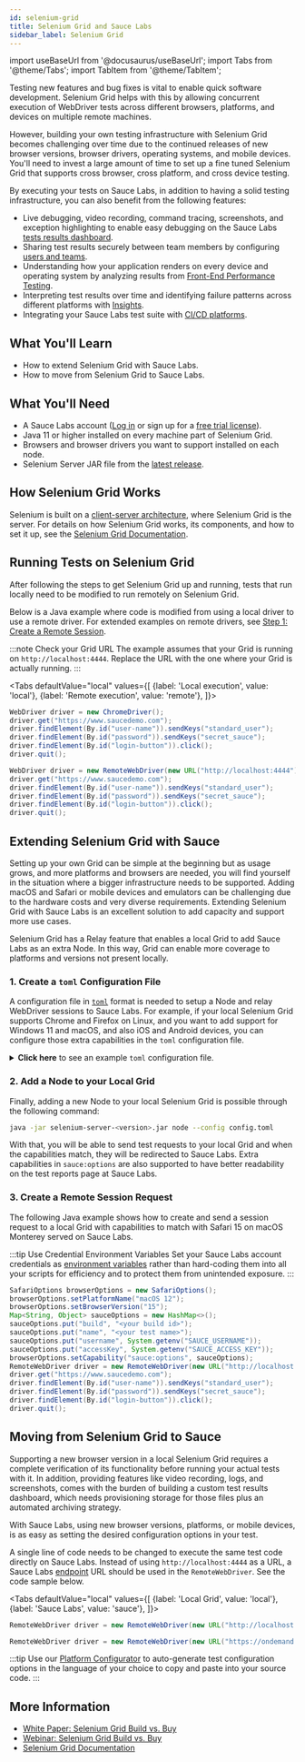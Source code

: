 ```yaml
---
id: selenium-grid
title: Selenium Grid and Sauce Labs
sidebar_label: Selenium Grid
---
```


import useBaseUrl from '@docusaurus/useBaseUrl';
import Tabs from '@theme/Tabs';
import TabItem from '@theme/TabItem';

Testing new features and bug fixes is vital to enable quick software development. Selenium Grid helps with this by allowing concurrent execution of WebDriver tests across different browsers, platforms, and devices on multiple remote machines.

However, building your own testing infrastructure with Selenium Grid becomes challenging over time due to the continued releases of new browser versions, browser drivers, operating systems, and mobile devices. You'll need to invest a large amount of time to set up a fine tuned Selenium Grid that supports cross browser, cross platform, and cross device testing.

By executing your tests on Sauce Labs, in addition to having a solid testing infrastructure, you can also benefit from the following features:
- Live debugging, video recording, command tracing, screenshots, and exception highlighting to enable easy debugging on the Sauce Labs [tests results dashboard](/test-results/viewing-test-results/).
- Sharing test results securely between team members by configuring [users and teams](/basics/acct-team-mgmt-hub/).
- Understanding how your application renders on every device and operating system by analyzing results from [Front-End Performance Testing](/performance/).
- Interpreting test results over time and identifying failure patterns across different platforms with [Insights](/insights/).
- Integrating your Sauce Labs test suite with [CI/CD platforms](/basics/integrations-overview/).


## What You'll Learn
* How to extend Selenium Grid with Sauce Labs.
* How to move from Selenium Grid to Sauce Labs.


## What You'll Need
* A Sauce Labs account ([Log in](https://accounts.saucelabs.com/am/XUI/#login/) or sign up for a [free trial license](https://saucelabs.com/sign-up)).
* Java 11 or higher installed on every machine part of Selenium Grid.
* Browsers and browser drivers you want to support installed on each node.
* Selenium Server JAR file from the [latest release](https://github.com/SeleniumHQ/selenium/releases/latest).


## How Selenium Grid Works
Selenium is built on a [client-server architecture](/web-apps/automated-testing/selenium/#architecture), where Selenium Grid is the server. For details on how Selenium Grid works, its components, and how to set it up, see the [Selenium Grid Documentation](https://www.selenium.dev/documentation/grid/getting_started/).


## Running Tests on Selenium Grid
After following the steps to get Selenium Grid up and running, tests that run locally need to be modified to run remotely on Selenium Grid.

Below is a Java example where code is modified from using a local driver to use a remote driver. For extended examples on remote drivers, see [Step 1: Create a Remote Session](/web-apps/automated-testing/selenium/#step-1-create-a-remote-session).

:::note Check your Grid URL
The example assumes that your Grid is running on `http://localhost:4444`. Replace the URL with the one where your Grid is actually running.
:::

<Tabs
  defaultValue="local"
  values={[
    {label: 'Local execution', value: 'local'},
    {label: 'Remote execution', value: 'remote'},
  ]}>

<TabItem value="local">

```java title="Local execution"
WebDriver driver = new ChromeDriver();
driver.get("https://www.saucedemo.com");
driver.findElement(By.id("user-name")).sendKeys("standard_user");
driver.findElement(By.id("password")).sendKeys("secret_sauce");
driver.findElement(By.id("login-button")).click();
driver.quit();
```

</TabItem>
<TabItem value="remote">

```java title="Remote execution"
WebDriver driver = new RemoteWebDriver(new URL("http://localhost:4444"), new ChromeOptions());
driver.get("https://www.saucedemo.com");
driver.findElement(By.id("user-name")).sendKeys("standard_user");
driver.findElement(By.id("password")).sendKeys("secret_sauce");
driver.findElement(By.id("login-button")).click();
driver.quit();
```

</TabItem>
</Tabs>


## Extending Selenium Grid with Sauce
Setting up your own Grid can be simple at the beginning but as usage grows, and more platforms and browsers are needed, you will find yourself in the situation where a bigger infrastructure needs to be supported. Adding macOS and Safari or mobile devices and emulators can be challenging due to the hardware costs and very diverse requirements. Extending Selenium Grid with Sauce Labs is an excellent solution to add capacity and support more use cases.

Selenium Grid has a Relay feature that enables a local Grid to add Sauce Labs as an extra Node. In this way, Grid can enable more coverage to platforms and versions not present locally.

### 1. Create a `toml` Configuration File
A configuration file in [`toml`](https://toml.io/en/) format is needed to setup a Node and relay WebDriver sessions to Sauce Labs. For example, if your local Selenium Grid supports Chrome and Firefox on Linux, and you want to add support for Windows 11 and macOS, and also iOS and Android devices, you can configure those extra capabilities in the `toml` configuration file.

<details>
  <summary>
    <strong>Click here</strong> to see an example <code>toml</code> configuration file.
  </summary>

  For example, to support the following configuration settings:

  OS | Browser/Device | Version | Concurrent sessions
  ---|---|---|---
  Windows 11 | Chrome | 104 | 5
  Windows 10 | Firefox | 103 | 10
  macOS Monterey (12) | Safari | 15 | 5
  iOS 15.4 | Safari on Simulator | iPhone 13 | 2
  Android 12 | Chrome on Emulator | Pixel 6 Pro | 2

  Here is how the `config.toml` would look like:

  ```toml
  [node]
  detect-drivers = false

  [relay]
  url = "https://ondemand.us-west-1.saucelabs.com:443/wd/hub"
  configs = [
    "5", '{"browserName": "chrome", "platformName": "Windows 11", "browserVersion": "104"}',
    "10", '{"browserName": "firefox", "platformName": "Windows 10", "browserVersion": "103"}',
    "5", '{"browserName": "safari", "platformName": "macOS 12", "browserVersion": "15"}',
    "2", '{"browserName": "safari", "platformName": "iOS", "appium:platformVersion": "15.4", "appium:deviceName": "iPhone 13 Simulator"}',
    "2", '{"browserName": "chrome", "platformName": "android", "appium:platformVersion": "12.0", "appium:deviceName": "Google Pixel 6 Pro GoogleAPI Emulator"}'
  ]
  ```
:::note Sauce Labs endpoint URL
The example file shows the US West data center. See the different [endpoints](/basics/data-center-endpoints/) if you want to use another region.
:::

</details>

### 2. Add a Node to your Local Grid

Finally, adding a new Node to your local Selenium Grid is possible through the following command:

```bash
java -jar selenium-server-<version>.jar node --config config.toml
```

With that, you will be able to send test requests to your local Grid and when the capabilities match, they will be redirected to Sauce Labs. Extra capabilities in `sauce:options` are also supported to have better readability on the test reports page at Sauce Labs.

### 3. Create a Remote Session Request

The following Java example shows how to create and send a session request to a local Grid with capabilities to match with Safari 15 on macOS Monterey served on Sauce Labs.

:::tip Use Credential Environment Variables
Set your Sauce Labs account credentials as [environment variables](/basics/environment-variables) rather than hard-coding them into all your scripts for efficiency and to protect them from unintended exposure.
:::

```java title="Remote execution using an extended Grid with Sauce Labs"
SafariOptions browserOptions = new SafariOptions();
browserOptions.setPlatformName("macOS 12");
browserOptions.setBrowserVersion("15");
Map<String, Object> sauceOptions = new HashMap<>();
sauceOptions.put("build", "<your build id>");
sauceOptions.put("name", "<your test name>");
sauceOptions.put("username", System.getenv("SAUCE_USERNAME"));
sauceOptions.put("accessKey", System.getenv("SAUCE_ACCESS_KEY"));
browserOptions.setCapability("sauce:options", sauceOptions);
RemoteWebDriver driver = new RemoteWebDriver(new URL("http://localhost:4444"), browserOptions);
driver.get("https://www.saucedemo.com");
driver.findElement(By.id("user-name")).sendKeys("standard_user");
driver.findElement(By.id("password")).sendKeys("secret_sauce");
driver.findElement(By.id("login-button")).click();
driver.quit();
```

## Moving from Selenium Grid to Sauce
Supporting a new browser version in a local Selenium Grid requires a complete verification of its functionality before running your actual tests with it. In addition, providing features like video recording, logs, and screenshots, comes with the burden of building a custom test results dashboard, which needs provisioning storage for those files plus an automated archiving strategy.

With Sauce Labs, using new browser versions, platforms, or mobile devices, is as easy as setting the desired configuration options in your test.

A single line of code needs to be changed to execute the same test code directly on Sauce Labs. Instead of using `http://localhost:4444` as a URL, a Sauce Labs [endpoint](/basics/data-center-endpoints/) URL should be used in the `RemoteWebDriver`. See the code sample below.

<Tabs
  defaultValue="local"
  values={[
    {label: 'Local Grid', value: 'local'},
    {label: 'Sauce Labs', value: 'sauce'},
  ]}>

<TabItem value="local">

```java title="Local Grid"
RemoteWebDriver driver = new RemoteWebDriver(new URL("http://localhost:4444"), browserOptions);
```

</TabItem>
<TabItem value="sauce">

```java title="Sauce Labs"
RemoteWebDriver driver = new RemoteWebDriver(new URL("https://ondemand.us-west-1.saucelabs.com:443/wd/hub"), browserOptions);
```

</TabItem>
</Tabs>

:::tip
Use our [Platform Configurator](https://saucelabs.com/platform/platform-configurator) to auto-generate test configuration options in the language of your choice to copy and paste into your source code.
:::

## More Information
* [White Paper: Selenium Grid Build vs. Buy](https://saucelabs.com/resources/white-papers/selenium-grid-build-vs-buy)
* [Webinar: Selenium Grid Build vs. Buy](https://www.youtube.com/watch?v=mSxRf-zaa5I)
* [Selenium Grid Documentation](https://www.selenium.dev/documentation/grid/)

